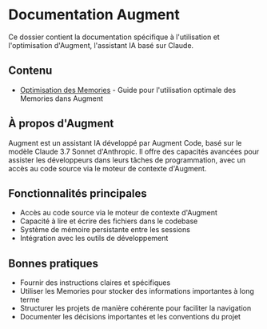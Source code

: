 # Documentation Augment

Ce dossier contient la documentation spécifique à l'utilisation et l'optimisation d'Augment, l'assistant IA basé sur Claude.

## Contenu

- [Optimisation des Memories](./memories_optimization.md) - Guide pour l'utilisation optimale des Memories dans Augment

## À propos d'Augment

Augment est un assistant IA développé par Augment Code, basé sur le modèle Claude 3.7 Sonnet d'Anthropic. Il offre des capacités avancées pour assister les développeurs dans leurs tâches de programmation, avec un accès au code source via le moteur de contexte d'Augment.

## Fonctionnalités principales

- Accès au code source via le moteur de contexte d'Augment
- Capacité à lire et écrire des fichiers dans le codebase
- Système de mémoire persistante entre les sessions
- Intégration avec les outils de développement

## Bonnes pratiques

- Fournir des instructions claires et spécifiques
- Utiliser les Memories pour stocker des informations importantes à long terme
- Structurer les projets de manière cohérente pour faciliter la navigation
- Documenter les décisions importantes et les conventions du projet
